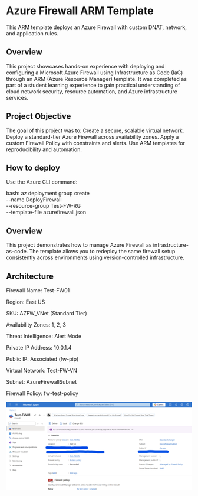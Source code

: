 # Azure Firewall ARM Template

This ARM template deploys an Azure Firewall with custom DNAT, network, and application rules.

## Overview

This project showcases hands-on experience with deploying and configuring a Microsoft Azure Firewall using Infrastructure as Code (IaC) through an ARM (Azure Resource Manager) template. It was completed as part of a student learning experience to gain practical understanding of cloud network security, resource automation, and Azure infrastructure services.

## Project Objective

The goal of this project was to:
Create a secure, scalable virtual network.
Deploy a standard-tier Azure Firewall across availability zones.
Apply a custom Firewall Policy with constraints and alerts.
Use ARM templates for reproducibility and automation.

## How to deploy

Use the Azure CLI command:

bash:
az deployment group create \
  --name DeployFirewall \
  --resource-group Test-FW-RG \
  --template-file azurefirewall.json

## Overview
This project demonstrates how to manage Azure Firewall as infrastructure-as-code. The template allows you to redeploy the same firewall setup consistently across environments using version-controlled infrastructure.

## Architecture
Firewall Name: Test-FW01

Region: East US

SKU: AZFW_VNet (Standard Tier)

Availability Zones: 1, 2, 3

Threat Intelligence: Alert Mode

Private IP Address: 10.0.1.4

Public IP: Associated (fw-pip)

Virtual Network: Test-FW-VN

Subnet: AzureFirewallSubnet

Firewall Policy: fw-test-policy

![alt text](image.png)